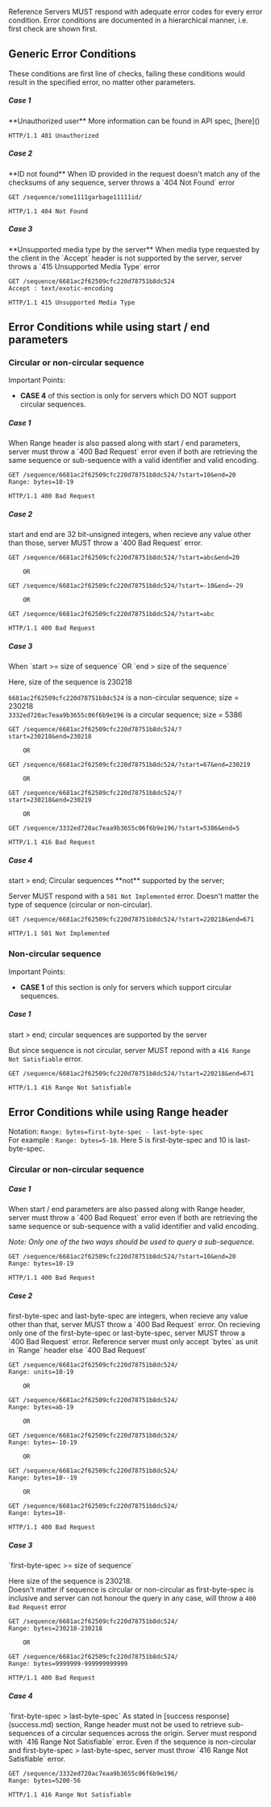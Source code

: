 Reference Servers MUST respond with adequate error codes for every error condition. Error conditions are documented in a hierarchical manner, i.e. first check are shown first.

## Generic Error Conditions

These conditions are first line of checks, failing these conditions would result in the specified error, no matter other parameters.

<h5> Case 1 </h5>
**Unauthorized user**  
More information can be found in API spec, [here]()

```
HTTP/1.1 401 Unauthorized
```

<h5> Case 2 </h5>
**ID not found**  
When ID provided in the request doesn't match any of the checksums of any sequence, server throws a `404 Not Found` error

```
GET /sequence/some1111garbage11111id/
```

```
HTTP/1.1 404 Not Found
```

<h5> Case 3 </h5>
**Unsupported media type by the server**  
When media type requested by the client in the `Accept` header is not supported by the server, server throws a `415 Unsupported Media Type` error

```
GET /sequence/6681ac2f62509cfc220d78751b8dc524
Accept : text/exotic-encoding
```

```
HTTP/1.1 415 Unsupported Media Type
```

## Error Conditions while using start / end parameters

<h3> Circular or non-circular sequence </h3>  
Important Points:

 * **CASE 4** of this section is only for servers which DO NOT support circular sequences.

<h5> Case 1 </h5>
When Range header is also passed along with start / end parameters, server must throw a `400 Bad Request` error even if both are retrieving the same sequence or sub-sequence with a valid identifier and valid encoding.

```
GET /sequence/6681ac2f62509cfc220d78751b8dc524/?start=10&end=20
Range: bytes=10-19

```

```
HTTP/1.1 400 Bad Request
```

<h5> Case 2 </h5>  
start and end are 32 bit-unsigned integers, when recieve any value other than those, server MUST throw a `400 Bad Request` error.


```
GET /sequence/6681ac2f62509cfc220d78751b8dc524/?start=abc&end=20

    OR

GET /sequence/6681ac2f62509cfc220d78751b8dc524/?start=-10&end=-29

    OR

GET /sequence/6681ac2f62509cfc220d78751b8dc524/?start=abc
```

```
HTTP/1.1 400 Bad Request
```

<h5> Case 3 </h5>  
When  
`start >= size of sequence`  
OR  
`end > size of the sequence`

Here, size of the sequence is 230218

`6681ac2f62509cfc220d78751b8dc524` is a non-circular sequence; size = 230218  
`3332ed720ac7eaa9b3655c06f6b9e196` is a circular sequence; size = 5386

```
GET /sequence/6681ac2f62509cfc220d78751b8dc524/?start=230218&end=230218

    OR

GET /sequence/6681ac2f62509cfc220d78751b8dc524/?start=67&end=230219

    OR

GET /sequence/6681ac2f62509cfc220d78751b8dc524/?start=230218&end=230219

    OR

GET /sequence/3332ed720ac7eaa9b3655c06f6b9e196/?start=5386&end=5
```

```
HTTP/1.1 416 Bad Request
```

<h5> Case 4 </h5>  
start > end;  
Circular sequences **not** supported by the server;  

Server MUST respond with a `501 Not Implemented` error. Doesn't matter the type of sequence (circular or non-circular).


```
GET /sequence/6681ac2f62509cfc220d78751b8dc524/?start=220218&end=671
```

```
HTTP/1.1 501 Not Implemented
```


<h3> Non-circular sequence </h3>  
Important Points:

 * **CASE 1** of this section is only for servers which support circular sequences.


<h5> Case 1 </h5>
start > end;  
circular sequences are supported by the server  

But since sequence is not circular, server MUST repond with a `416 Range Not Satisfiable` error.

```
GET /sequence/6681ac2f62509cfc220d78751b8dc524/?start=220218&end=671
```

```
HTTP/1.1 416 Range Not Satisfiable
```


## Error Conditions while using Range header

Notation:
    `Range: bytes=first-byte-spec - last-byte-spec`  
    For example : `Range: bytes=5-10`. Here 5 is first-byte-spec and 10 is last-byte-spec.

<h3> Circular or non-circular sequence </h3>  
<h5> Case 1 </h5>
When start / end parameters are also passed along with Range header, server must throw a `400 Bad Request` error even if both are retrieving the same sequence or sub-sequence with a valid identifier and valid encoding.

_Note: Only one of the two ways should be used to query a sub-sequence._

```
GET /sequence/6681ac2f62509cfc220d78751b8dc524/?start=10&end=20
Range: bytes=10-19

```

```
HTTP/1.1 400 Bad Request
```

<h5> Case 2 </h5>
first-byte-spec and last-byte-spec are integers, when recieve any value other than that, server MUST throw a `400 Bad Request` error.  
On recieving only one of the first-byte-spec or last-byte-spec, server MUST throw a `400 Bad Request` error.  
Reference server must only accept `bytes` as unit in `Range` header else `400 Bad Request`


```
GET /sequence/6681ac2f62509cfc220d78751b8dc524/
Range: units=10-19

    OR

GET /sequence/6681ac2f62509cfc220d78751b8dc524/
Range: bytes=ab-19

    OR

GET /sequence/6681ac2f62509cfc220d78751b8dc524/
Range: bytes=-10-19

    OR

GET /sequence/6681ac2f62509cfc220d78751b8dc524/
Range: bytes=10--19

    OR

GET /sequence/6681ac2f62509cfc220d78751b8dc524/
Range: bytes=10-    
```

```
HTTP/1.1 400 Bad Request
```


<h5> Case 3 </h5>
`first-byte-spec >= size of sequence`

Here size of the sequence is 230218.  
Doesn't matter if sequence is circular or non-circular as first-byte-spec is inclusive and server can not honour the query in any case, will throw a `400 Bad Request` error

```
GET /sequence/6681ac2f62509cfc220d78751b8dc524/
Range: bytes=230218-230218

    OR

GET /sequence/6681ac2f62509cfc220d78751b8dc524/
Range: bytes=9999999-999999999999
```

```
HTTP/1.1 400 Bad Request
```

<h5> Case 4 </h5>
`first-byte-spec > last-byte-spec`  
As stated in [success response](success.md) section, Range header must not be used to retrieve sub-sequences of a circular sequences across the origin. Server must respond with `416 Range Not Satisfiable` error.  
Even if the sequence is non-circular and first-byte-spec > last-byte-spec, server must throw `416 Range Not Satisfiable` error.

```
GET /sequence/3332ed720ac7eaa9b3655c06f6b9e196/
Range: bytes=5200-56
```

```
HTTP/1.1 416 Range Not Satisfiable
```
